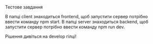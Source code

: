 Тестове завдання

В папці client знаходиться frontend, щоб запустити сервер потрібно ввести команду npm start.
В папці server знаходиться backend, щоб запустити сервер потрібно ввести команду npm run dev.

Рішення дивіться на develop гілці!
